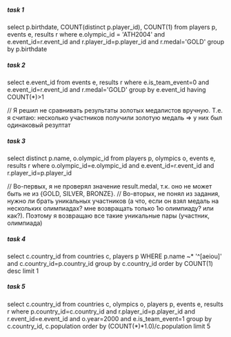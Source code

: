 ##### task 1
select p.birthdate, COUNT(distinct p.player_id), COUNT(1) from players p, events e, results r 
where e.olympic_id = 'ATH2004' and e.event_id=r.event_id and r.player_id=p.player_id and r.medal='GOLD'
group by p.birthdate

##### task 2
select e.event_id from events e, results r
where e.is_team_event=0 and e.event_id=r.event_id and r.medal='GOLD'
group by e.event_id having COUNT(*)>1

// Я решил не сравнивать результаты золотых медалистов вручную. Т.е. я считаю: несколько участников получили золотую медаль => у них был одинаковый резултат

##### task 3
select distinct p.name, o.olympic_id from players p, olympics o, events e, results r
where o.olympic_id=e.olympic_id and e.event_id=r.event_id and r.player_id=p.player_id

// Во-первых, я не проверял значение result.medal, т.к. оно не может быть не из {GOLD, SILVER, BRONZE}.
// Во-вторых, не понял из задания, нужно ли брать уникальных участников (а что, если он взял медаль на нескольких олимпиадах? мне возвращать только 1ю олимпиаду? или как?). Поэтому я возвращаю все такие уникальные пары (участник, олимпиада)

##### task 4
select c.country_id from countries c, players p
WHERE p.name ~* '^[aeiou]' and c.country_id=p.country_id
group by c.country_id order by COUNT(1) desc limit 1

##### task 5
select c.country_id from countries c, olympics o, players p, events e, results r
where p.country_id=c.country_id and r.player_id=p.player_id and r.event_id=e.event_id
and o.year=2000 and e.is_team_event=1
group by c.country_id, c.population
order by (COUNT(*)*1.0)/c.population 
limit 5